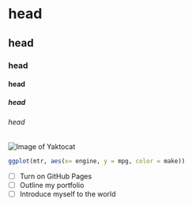 # head
## head
### head
#### head
##### head
###### head

![Image of Yaktocat](https://octodex.github.com/images/yaktocat.png)


```R
ggplot(mtr, aes(x= engine, y = mpg, color = make))
```


- [ ] Turn on GitHub Pages
- [ ] Outline my portfolio
- [ ] Introduce myself to the world
